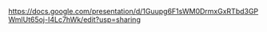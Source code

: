 https://docs.google.com/presentation/d/1Guupg6F1sWM0DrmxGxRTbd3GPWmlUt65oj-I4Lc7hWk/edit?usp=sharing
